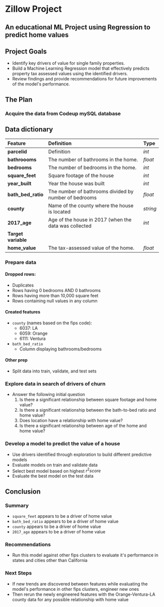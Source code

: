 # Zillow Project
## An educational ML Project using Regression to predict home values

## Project Goals
* Identify key drivers of value for single family properties.
* Build a Machine Learning Regression model that effectively predicts property tax assessed values using the identified drivers.
* Review findings and provide recommendations for future improvements of the model's performance.

## The Plan
### Acquire the data from Codeup mySQL database

## Data dictionary
| Feature | Definition | Type |
|:--------|:-----------|:-------
|**parcelid**| Definition| *int*|
| **bathroooms** | The number of bathrooms in the home. |*float*|
| **bedrooms** | The number of bedrooms in the home.|*int*|
|**square_feet**| Square footage of the house| *int*|
|**year_built**| Year the house was built| *int*|
|**bath_bed_ratio**| The number of bathrooms divided by number of bedrooms| *float*|
|**county**| Name of the county where the house is located| *string*|
|**2017_age**| Age of the house in 2017 (when the data was collected| *int*|
|**Target variable**
|**home_value**| The tax-assessed value of the home. | *float* |

### Prepare data
#### Dropped rows:
* Duplicates   
* Rows having 0 bedrooms AND 0 bathrooms 
* Rows having more than 10,000 square feet
* Rows containing null values in any column

#### Created features
* ```county``` (names based on the fips code):  
    - 6037: LA
    - 6059: Orange 
    - 6111: Ventura 
* ```bath_bed_ratio``` 
    - Column displaying bathrooms/bedrooms

#### Other prep
* Split data into train, validate, and test sets

### Explore data in search of drivers of churn
* Answer the following initial question
    1. Is there a significant relationship between square footage and home value?
    2. Is there a significant relationship between the bath-to-bed ratio and home value? 
    3. Does location have a relationship with home value?
    4. Is there a significant relationship between age of the home and home value?

### Develop a model to predict the value of a house
* Use drivers identified through exploration to build different predictive models
* Evaluate models on train and validate data
* Select best model based on highest $r^2 score$
* Evaluate the best model on the test data

## Conclusion

### Summary
* ```square_feet``` appears to be a driver of home value
* ```bath_bed_ratio``` appears to be a driver of home value
* ```county``` appears to be a driver of home value
* ```2017_age``` appears to be a driver of home value


### Recommendations
* Run this model against other fips clusters to evaluate it's performance in states and cities other than California

### Next Steps
* If new trends are discovered between features while evaluating the model's performance in other fips clusters, engineer new ones
* Then rerun the newly engineered features with the Orange-Ventura-LA county data for any possible relationship with home value

